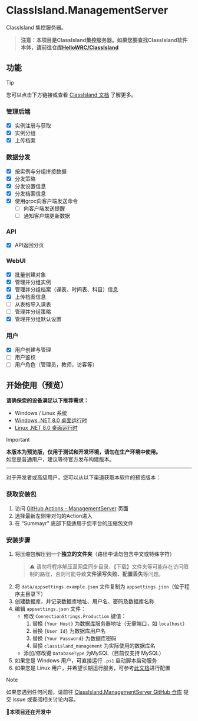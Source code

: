# ClassIsland.ManagementServer

ClassIsland 集控服务器。

> **注意：本项目是ClassIsland集控服务器。如果您要查找ClassIsland软件本体，请前往仓库[HelloWRC/ClassIsland](https://github.com/HelloWRC/ClassIsland)**

## 功能

> [!TIP]
>
> 您可以点击下方链接或查看 [ClassIsland 文档](https://docs.classisland.tech) 了解更多。

### 管理后端

- [x] 实例注册与获取
- [x] 实例分组
- [x] 上传档案

### 数据分发

- [x] 按实例与分组拼接数据
- [x] 分发策略
- [x] 分发设置信息
- [x] 分发档案信息
- [x] 使用grpc向客户端发送命令
  - [ ] 向客户端发送提醒
  - [ ] 通知客户端更新数据

### API

- [x] API返回分页

### WebUI
- [x] 批量创建对象
- [x] 管理并分组实例
- [x] 管理并分组档案（课表、时间表、科目）信息
- [x] 上传档案信息
- [ ] 从表格导入课表
- [ ] 管理并分组策略
- [x] 管理并分组默认设置

### 用户
- [x] 用户创建与管理
- [ ] 用户鉴权
- [ ] 用户角色（管理员，教师，访客等）

## 开始使用（预览）

**请确保您的设备满足以下推荐需求：**

- Windows / Linux 系统  
- [Windows .NET 8.0 桌面运行时](https://dotnet.microsoft.com/zh-cn/download/dotnet/thank-you/runtime-desktop-8.0.7-windows-x64-installer)
- [Linux .NET 8.0 桌面运行时](https://learn.microsoft.com/zh-cn/dotnet/core/install/linux)

> [!IMPORTANT]
> 
> **本版本为预览版，仅用于测试和开发环境，请勿在生产环境中使用。**  
> 如您是普通用户，建议等待官方发布构建版本。

---

对于开发者或高级用户，您可以从以下渠道获取本软件的预览版本：

### 获取安装包

1. 访问 [GitHub Actions - ManagementServer](https://github.com/ClassIsland/ManagementServer/actions) 页面
2. 选择最新左侧带对勾的Action进入
3. 在 “Summayr” 底部下载适用于您平台的压缩包文件

### 安装步骤

1. 将压缩包解压到一个**独立的文件夹**（路径中请勿包含中文或特殊字符）
   > ⚠️ 请勿将程序解压至网盘同步目录、【下载】文件夹等可能存在访问限制的路径，否则可能导致**文件读写失败、配置丢失**等问题。
2. 将 `data/appsettings.example.json` 文件复制为 `appsettings.json`（位于程序主目录下）
3. 创建数据库，并记录数据库地址、用户名、密码及数据库名称
4. 编辑 `appsettings.json` 文件：
   - 修改 `ConnectionStrings.Production` 键值：
     1. 替换 `{Your Host}` 为数据库服务器地址（无需端口，如 `localhost`）
     2. 替换 `{User Id}` 为数据库用户名
     3. 替换 `{Your Password}` 为数据库密码
     4. 替换 `classisland_management` 为实际使用的数据库名
   - 添加/修改键 `DatabaseType` 为MySQL（目前仅支持 MySQL）
5. 如果您是 Windows 用户，可直接运行 `.ps1` 启动脚本启动服务
6. 如果您是 Linux 用户，并希望长期运行服务，可参考[此文档](https://blog.csdn.net/Pan_peter/article/details/128875714)进行配置

> [!NOTE]
> 如果您遇到任何问题，请前往 [ClassIsland.ManagementServer GitHub 仓库](https://github.com/ClassIsland/ManagementServer) 提交 issue 或查阅相关讨论内容。  


**🚧本项目还在开发中**

